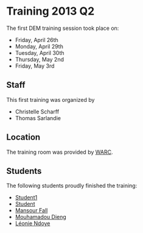 # Training 2013 Q2

The first DEM training session took place on:

 * Friday, April 26th
 * Monday, April 29th
 * Tuesday, April 30th
 * Thursday, May 2nd
 * Friday, May 3rd

## Staff

This first training was organized by 
 
 * Christelle Scharff
 * Thomas Sarlandie

## Location

The training room was provided by [WARC](http://www.warccroa.org/home/).

## Students

The following students proudly finished the training:

 * [Student1](http://url)
 * [Student](mailto:student@example.com)
 * [Mansour Fall](http://mansourfall.github.io)
 * [Mouhamadou Dieng](https://github.com/mouha27/mouha27.github.io)
 * [Léonie Ndoye](http://leonieNd.github.io)
 
